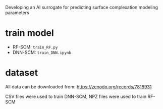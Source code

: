 Developing an AI surrogate for predicting surface complexation modeling parameters

# train model 
- RF-SCM: `train_RF.py`
- DNN-SCM: `train_DNN.ipynb`

# dataset 
All data can be downloaded from: https://zenodo.org/records/7818931

CSV files were used to train DNN-SCM, NPZ files were used to train RF-SCM
